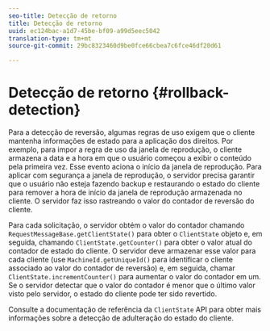 ```yaml
---
seo-title: Detecção de retorno
title: Detecção de retorno
uuid: ec124bac-a1d7-45be-bf09-a99d5eec5042
translation-type: tm+mt
source-git-commit: 29bc8323460d9be0fce66cbea7c6fce46df20d61

---
```



# Detecção de retorno {#rollback-detection}

Para a detecção de reversão, algumas regras de uso exigem que o cliente mantenha informações de estado para a aplicação dos direitos. Por exemplo, para impor a regra de uso da janela de reprodução, o cliente armazena a data e a hora em que o usuário começou a exibir o conteúdo pela primeira vez. Esse evento aciona o início da janela de reprodução. Para aplicar com segurança a janela de reprodução, o servidor precisa garantir que o usuário não esteja fazendo backup e restaurando o estado do cliente para remover a hora de início da janela de reprodução armazenada no cliente. O servidor faz isso rastreando o valor do contador de reversão do cliente.

Para cada solicitação, o servidor obtém o valor do contador chamando `RequestMessageBase.getClientState()` para obter o `ClientState` objeto e, em seguida, chamando `ClientState.getCounter()` para obter o valor atual do contador de estado do cliente. O servidor deve armazenar esse valor para cada cliente (use `MachineId.getUniqueId()` para identificar o cliente associado ao valor do contador de reversão) e, em seguida, chamar `ClientState.incrementCounter()` para aumentar o valor do contador em um. Se o servidor detectar que o valor do contador é menor que o último valor visto pelo servidor, o estado do cliente pode ter sido revertido.

Consulte a documentação de referência da `ClientState` API para obter mais informações sobre a detecção de adulteração do estado do cliente.
